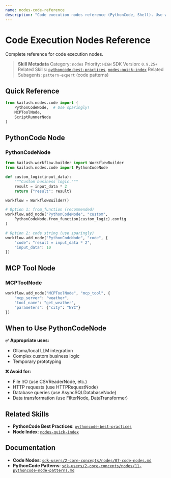 ```yaml
---
name: nodes-code-reference
description: "Code execution nodes reference (PythonCode, Shell). Use when asking 'PythonCode', 'code node', 'Shell node', 'execute code', or 'script execution'."
---
```


# Code Execution Nodes Reference

Complete reference for code execution nodes.

> **Skill Metadata**
> Category: `nodes`
> Priority: `HIGH`
> SDK Version: `0.9.25+`
> Related Skills: [`pythoncode-best-practices`](../../01-core-sdk/pythoncode-best-practices.md), [`nodes-quick-index`](nodes-quick-index.md)
> Related Subagents: `pattern-expert` (code patterns)

## Quick Reference

```python
from kailash.nodes.code import (
    PythonCodeNode,  # Use sparingly!
    MCPToolNode,
    ScriptRunnerNode
)
```

## PythonCode Node

### PythonCodeNode
```python
from kailash.workflow.builder import WorkflowBuilder
from kailash.nodes.code import PythonCodeNode

def custom_logic(input_data):
    """Custom business logic."""
    result = input_data * 2
    return {"result": result}

workflow = WorkflowBuilder()

# Option 1: from_function (recommended)
workflow.add_node("PythonCodeNode", "custom",
    PythonCodeNode.from_function(custom_logic).config
)

# Option 2: code string (use sparingly)
workflow.add_node("PythonCodeNode", "code", {
    "code": "result = input_data * 2",
    "input_data": 10
})
```

## MCP Tool Node

### MCPToolNode
```python
workflow.add_node("MCPToolNode", "mcp_tool", {
    "mcp_server": "weather",
    "tool_name": "get_weather",
    "parameters": {"city": "NYC"}
})
```

## When to Use PythonCodeNode

**✅ Appropriate uses:**
- Ollama/local LLM integration
- Complex custom business logic
- Temporary prototyping

**❌ Avoid for:**
- File I/O (use CSVReaderNode, etc.)
- HTTP requests (use HTTPRequestNode)
- Database queries (use AsyncSQLDatabaseNode)
- Data transformation (use FilterNode, DataTransformer)

## Related Skills

- **PythonCode Best Practices**: [`pythoncode-best-practices`](../../01-core-sdk/pythoncode-best-practices.md)
- **Node Index**: [`nodes-quick-index`](nodes-quick-index.md)

## Documentation

- **Code Nodes**: [`sdk-users/2-core-concepts/nodes/07-code-nodes.md`](../../../../sdk-users/2-core-concepts/nodes/07-code-nodes.md)
- **PythonCode Patterns**: [`sdk-users/2-core-concepts/nodes/11-pythoncode-node-patterns.md`](../../../../sdk-users/2-core-concepts/nodes/11-pythoncode-node-patterns.md)

<!-- Trigger Keywords: PythonCode, code node, Shell node, execute code, script execution, PythonCodeNode -->
